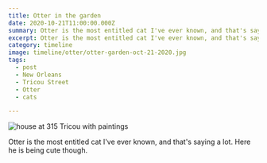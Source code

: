 ```yaml
---
title: Otter in the garden
date: 2020-10-21T11:00:00.000Z
summary: Otter is the most entitled cat I've ever known, and that's saying a lot.
excerpt: Otter is the most entitled cat I've ever known, and that's saying a lot.
category: timeline
image: timeline/otter/otter-garden-oct-21-2020.jpg
tags:
  - post 
  - New Orleans
  - Tricou Street
  - Otter
  - cats

---
```


![house at 315 Tricou with paintings](/static/img/timeline/otter/otter-garden-oct-21-2020.jpg "house at 315 Tricou with painting")

Otter is the most entitled cat I've ever known, and that's saying a lot. Here he is being cute though.